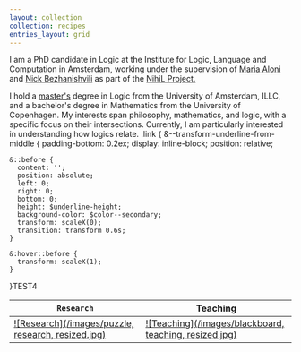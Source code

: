 ```yaml
---
layout: collection
collection: recipes
entries_layout: grid
---
```


I am a PhD candidate in Logic at the Institute for Logic, Language and Computation in Amsterdam, working under the supervision of [Maria Aloni](https://www.marialoni.org/) and [Nick Bezhanishvili](https://staff.fnwi.uva.nl/n.bezhanishvili/) as part of the [NihiL Project.](https://projects.illc.uva.nl/nihil/)

I hold a [master's](https://eprints.illc.uva.nl/id/eprint/2226/) degree in Logic from the University of Amsterdam, ILLC, and a bachelor's degree in Mathematics from the University of Copenhagen. 
My interests span philosophy, mathematics, and logic, with a specific focus on their intersections. Currently, I am particularly interested in understanding how logics relate. .link {
  &--transform-underline-from-middle {
    padding-bottom: 0.2ex;
    display: inline-block;
    position: relative;
    
    &::before {
      content: '';
      position: absolute;
      left: 0;
      right: 0;
      bottom: 0;
      height: $underline-height;
      background-color: $color--secondary;
      transform: scaleX(0);
      transition: transform 0.6s;
    }
    
    &:hover::before {
      transform: scaleX(1);
    }
  }TEST4

| `Research` | Teaching |
| ---------- | -------- |
| [![Research](/images/puzzle, research, resized.jpg)](https://knudstorp.github.io/research/) | [![Teaching](/images/blackboard, teaching, resized.jpg)](https://knudstorp.github.io/teaching/) |
